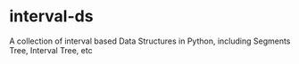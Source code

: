 # interval-ds
A collection of interval based Data Structures in Python, including Segments Tree, Interval Tree, etc
